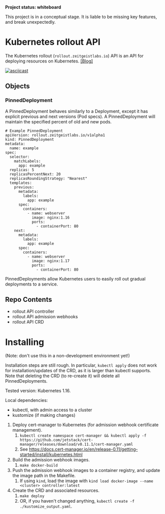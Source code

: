 **Project status: whiteboard**

This project is in a conceptual stage.
It is liable to be missing key features, and break unexpectedly.

# Kubernetes rollout API

The Kubernetes rollout (`rollout.zeitgeistlabs.io`) API is an API for deploying resources on Kubernetes.
[[Blog]](https://timewitch.net/post/2019-12-30-pinneddeployments/)

[![asciicast](https://asciinema.org/a/291109.svg)](https://asciinema.org/a/291109)

## Objects

### PinnedDeployment

A PinnedDeployment behaves similarly to a Deployment,
except it has explicit previous and next versions (Pod specs).
A PinnedDeployment will maintain the specified percent of old and new pods.

```
# Example PinnedDeployment
apiVersion: rollout.zeitgeistlabs.io/v1alpha1
kind: PinnedDeployment
metadata:
  name: example
spec:
  selector:
    matchLabels:
      app: example
  replicas: 5
  replicasPercentNext: 20
  replicasRoundingStrategy: "Nearest"
  templates:
    previous:
      metadata:
        labels:
          app: example
      spec:
        containers:
          - name: webserver
            image: nginx:1.16
            ports:
              - containerPort: 80
    next:
      metadata:
        labels:
          app: example
      spec:
        containers:
          - name: webserver
            image: nginx:1.17
            ports:
              - containerPort: 80
```

PinnedDeployments allow Kubernetes users to easily roll out gradual deployments to a service.

## Repo Contents

* rollout API controller
* rollout API admission webhooks
* rollout API CRD

# Installing

(Note: don't use this in a non-development environment yet!)

Installation steps are still rough.
In particular,
`kubectl apply` does not work for installation/updates of the CRD,
as it is larger than kubectl supports.
Note that deleting the CRD (to re-create it) will delete all PinnedDeployments.

Tested version: Kubernetes 1.16.

Local dependencies:
* kubectl, with admin access to a cluster
* kustomize (if making changes)

1. Deploy cert-manager to Kubernetes (for admission webhook certificate management).
    1. `kubectl create namespace cert-manager && kubectl apply -f https://github.com/jetstack/cert-manager/releases/download/v0.11.1/cert-manager.yaml`
    1. See https://docs.cert-manager.io/en/release-0.11/getting-started/install/kubernetes.html
1. Build the admission webhook images.
    1. `make docker-build`
1. Push the admission webhook images to a container registry, and update the image path in the Makefile.
    1. If using `kind`, load the image with `kind load docker-image --name <cluster> controller:latest`
1. Create the CRD and associated resources.
    1. `make deploy`
    1. OR, if you haven't changed anything, `kubectl create -f ./kustomize_output.yaml`.